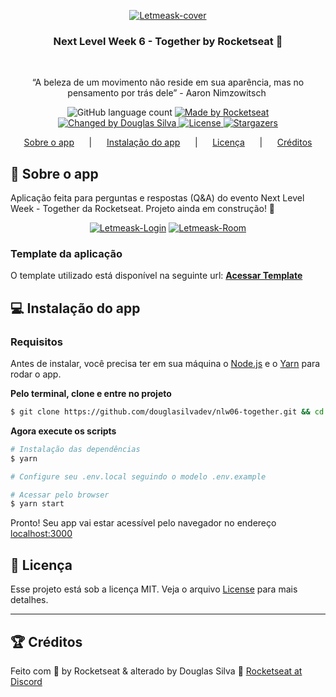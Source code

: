 <p align="center"><a href="https://ibb.co/0Qhg7TZ"><img src="https://i.ibb.co/vDZ7Fpm/Letmeask-cover.png" alt="Letmeask-cover" border="0" /></a></p>

<h3 align="center">
Next Level Week 6 - Together by Rocketseat 🚀
</h3>&nbsp; 

<p align="center">“A beleza de um movimento não reside em sua aparência, mas no pensamento por trás dele” - Aaron Nimzowitsch</blockquote>&nbsp;

<p align="center">
  <img alt="GitHub language count" src="https://img.shields.io/github/languages/count/douglasilvadev/nlw06-together?color=%2304D361">

  <a href="https://rocketseat.com.br">
    <img alt="Made by Rocketseat" src="https://img.shields.io/badge/made%20by-Rocketseat-%2304D361">
  </a>

  <a href="https://www.linkedin.com/in/douglasilva/">
    <img alt="Changed by Douglas Silva" src="https://img.shields.io/badge/changed%20by-Douglas_Silva-%2304D361">
  </a>

  <a href="https://github.com/douglasilvadev/nlw06-together/blob/main/LICENSE">
    <img alt="License" src="https://img.shields.io/badge/license-MIT-%2304D361">
  </a>

  <a href="https://github.com/douglasilvadev/nlw06-together/stargazers">
    <img alt="Stargazers" src="https://img.shields.io/github/stars/douglasilvadev/nlw06-together?style=social">
  </a>
</p>

<p align="center">  
  <a href="#rocket-sobre-o-app">Sobre o app</a>&nbsp; &nbsp; &nbsp; |&nbsp; &nbsp; &nbsp;
  <a href="#computer-instalação-do-app">Instalação do app</a>&nbsp; &nbsp; &nbsp; |&nbsp; &nbsp; &nbsp;
  <a href="#memo-licença">Licença</a>&nbsp; &nbsp; &nbsp; |&nbsp; &nbsp; &nbsp;
  <a href="#trophy-créditos">Créditos</a>
</p>

## :rocket: Sobre o app

Aplicação feita para perguntas e respostas (Q&A) do evento Next Level Week - Together da Rocketseat. Projeto ainda em construção! 🚧

<p align="center"><a href="https://ibb.co/12cZ0t0"><img src="https://i.ibb.co/ggYyrLr/Letmeask-Login.png" alt="Letmeask-Login" border="0" /></a>
<a href="https://ibb.co/t42pFzY"><img src="https://i.ibb.co/rmp2N35/Letmeask-Room.png" alt="Letmeask-Room" border="0" /></a></p>

### Template da aplicação

O template utilizado está disponível na seguinte url: **[Acessar Template](https://github.com/rocketseat-education/nlw-06-reactjs)**

## :computer: Instalação do app

### Requisitos

Antes de instalar, você precisa ter em sua máquina o [Node.js](https://nodejs.org/en/download/) e o [Yarn](https://yarnpkg.com/) para rodar o app.

**Pelo terminal, clone e entre no projeto**

```bash
$ git clone https://github.com/douglasilvadev/nlw06-together.git && cd nlw06-together
```

**Agora execute os scripts**

```bash
# Instalação das dependências
$ yarn

# Configure seu .env.local seguindo o modelo .env.example

# Acessar pelo browser
$ yarn start
```

Pronto! Seu app vai estar acessível pelo navegador no endereço [localhost:3000](http://localhost:3000)

## :memo: Licença

Esse projeto está sob a licença MIT. Veja o arquivo [License](LICENSE) para mais detalhes.

---

## :trophy: Créditos

Feito com 💜 by Rocketseat & alterado by Douglas Silva 💪 [Rocketseat at Discord](https://discordapp.com/invite/gCRAFhc)
